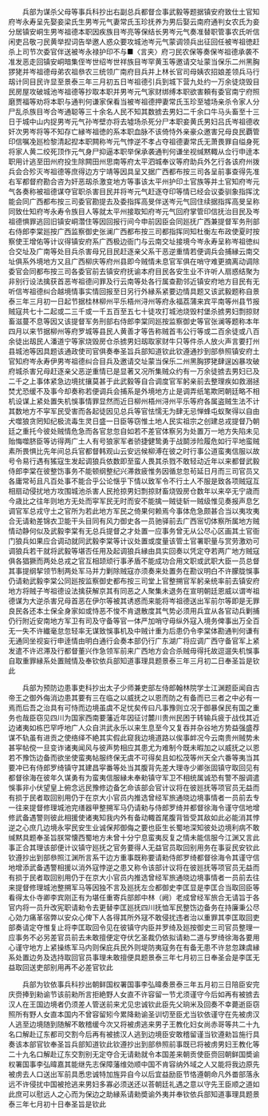 <!-- { "loadSidebar": true } -->
　　兵部为谋杀父母等事兵科抄出右副总兵都督佥事武毅等题据镇安府致仕土官知府岑永寿呈先娶妾梁氏生男岑元气妻常氏玉珍抚养为男后娶云南府通判女农氏为妾分居镇安峒生男岑祖德本职因疾族目岑亮等保结长男岑元气奏准替职管事农氏听信闲吏吕敬刁民黄举揑词告举邀人惑众要攻城池岑元气蒙调领兵出征回任被岑祖徳赶杀上司节次委官伴送被岑永禄护印不与■〈言夹〉府刁民农保等奏保岑祖德承袭不准发恶走回镇安峒暗集侄岑世绍岑世祥族目岑罕黄玉等邀请交址蒙当保乐二州黑胸猡狫并岑祖德母弟农祖叅农三统领广南府目兵并上林长官司母姨农招娘差领兵马行刼计同目民许显至景泰三年三月初五日岑祖德引兵到城下营九处约一万余徒烧毁目民房屋攻破城池岑祖德等抄取本职并男岑元气家财绑缚本职欲害頼有委官南宁府照磨贾福等劝将本职与通判何谦家保看当被岑祖德押妻常氏玉珍至墟场亲杀令家人分尸乱杀族目岑合岑通聪等三十余名人民不知其数掳去男妇二千余口牛马头畜至十三日于城中山内捉男岑元气孙岑壁亦将去墟场杀死分尸本职妾黄氏男妇吕氏岑祖德收奸次男岑将等不知存亡縁岑祖徳的系本职血脉不该倚恃外亲豪众邀害兄母良民覇管印信嘱凂廵检黎清起揑本职闗称岑元气悖逆不孝占夺祖德妻常氏无萧畏罪自缢身死将家人黄二绞死顶作元气身尸抑逼本职举保承袭通判何谦坐视缄黙輙从佥行申逹本职用计逃至田州府投生除闗田州思南等府太平泗城奉议等府助兵外乞行各该府州拨兵会合殄灭岑祖德等庶得边方宁靖等因具呈又据广西都布按三司各呈前事查得先准右军都督府勘合咨为奸恶刼杀激变地方等事该太平州护印土官族等并土官知府岑元气各奏称被祖德谋夺官职杀害目民并将岑元气赶逐夺印等情已经会议委驯象指挥沈能会同广西都布按三司委官勘提去及委指挥高旻伴送岑元气回住续据指挥高旻呈称同致仕知府岑永寿令族目人等就太平州接取知府岑元气回府掌管印信抚治目民及岑祖德惧罪逃回旧镇安峒濳住等因回报行间今申前因臣会同廵抚广西兼提督军务刑部右侍郎李棠廵按广西监察御史张澜广西都布按三司都指挥同知杜衡左布政使夏时按察使王增佑等计议得镇安府系广西极边衙门与云南交址接境今岑永寿呈称岑祖徳纠合交址及广南等处目兵杀害母兄目民赶逐亲父系干恶逆重情若便调兵会捕縁云南交址俱系外境地方又且广西柳庆等府州县即今贼情未息官军俱在哨守难更摘离动调除委官会同都布按三司各委官前去镇安府抚谕本府目民各安生业不许听人扇惑结聚为非别行设法擒获首恶岑祖德问罪及行云南等处各行属查勘邻近镇安府地方目民有无听信岑祖德纠合越境情事实情回报至日另行外縁系紧要边情具题又该武毅题称自景泰三年三月初一日起节据桂林柳州平乐梧州浔州等府永福荔蒲来宾平南等州县节报贼寇共七十二起或二三千或一千五百至五七十徒攻打城池烧毁村堡杀掳男妇剽掠财畜滋蔓不息等因又该提督军务刑部右侍郎李棠同廵按监察御史等官张澜等题称本年四月以来节据柳州等府罗城等县民人黄善才等告称贼首韦公行等或二百余徒或八百余徒出刼民人潘道宁等家烧毁房仓杀掳男妇刼取家财牛只等件杀人放火声言要打州县城池等因具题该通政使司官俱奏奉圣旨兵部知道钦此钦遵通抄到部叅照镇安府土官知府岑永寿伊男岑祖德纠合目兵及邀请交址蒙当保乐二州黑胸猡狫肆逞凶暴攻破府城杀害兄母赶逐亲父恶逆重情已是显著又况所集贼众约有一万余徒掳去男妇已及二千之上事体紧急边境扰攘莫甚于此武毅等自合调度官军躬亲前去整理疾如救溺拯焚尤恐缓不及事今却奏称若便调兵会捕系是外境地方止是调弄纸笔欺罔朝廷略不相机设谋上紧处置失机悞事情罪显然而近日柳州梧州浔州平乐等府各属盗贼生法不计其数地方不寜军民受害而各起徒因见总兵等官怯懦无为肆无忌惮蜂屯蚁聚得以自由犬噬狼贪罔知纪极流毒生灵日盛一日臣等窃惟土地人民实祖宗之创建总戎提督乃朝廷之重托今彼处贼情危急而各官怠忽自如若不差官体察另为处置万一地方失陷未见贻悔噬脐臣等访得两广土人有号狼家军者骄捷健鸷勇于战鬬涉险履危如行平地蛮贼素所畏惧比先年间总兵官都督韩观山云安远候柳溥在彼之时行事公道蛮夷信服以故号令易行遇有猺寇生发起调狼兵依数即至蛮人畏其杀戮不敢轻动近年以来都督武毅侍郎李棠在彼整饬事务不能顿纲整纪兴滞救疲惟务因循怠忽茍延日月而三司官员又各庸常茍且凡百处事不能合乎公论惬乎下情以致军令不行土人不服是致各项贼寇互相扇动侵扰地方攻围城池杀害人民抢掠男妇剽掠财畜烧毁房仓数年以来卒无宁歳而今歳比之往年则地方无处而寜军民无时而安不能擒一贼徒斩一贼级惟见奏报声息乞调官军总戎守土之官所为若此地方军民之倚果何赖焉今事体危急颇甚合当以夷攻夷合无请勑差锦衣卫能干头目同有风力御史各一员驰驿前去广西宻切体察所属地方贼情动静何似及武毅李棠有无总兵提督之才处置一应事务曾无从公尽心区画其土官衙门狼兵如果应合调动就同武毅李棠等计议处置或度量该管土官署职量与赏劳激劝可调狼兵若干就将武毅等堪否任用及起调狼兵縁由具实回奏以凭定夺若两广地方贼寇俱各猖獗而两处总戎之官互相颉顽行事矛盾不能成功合用文职或武职大臣一员总督其事提纲挈领节制两处军马并力剿除贼寇亦须奏来处置务在勘议明白不许朦胧悞事仍请勑武毅李棠公同廵按监察御史都布按三司堂上官整搠官军躬亲统率前去镇安府地方将贼子岑祖德设法擒获解京其有同恶之人聚集未退务在宣明朝廷恩威以谓岑祖德谋为大逆杀害兄母首恶在伊尔等被其诱惑而来能将岑祖德送出军前尔等即是无罪良民各还本土保全身家如或恃恶不悛不肯退散度其气势必须用兵宜从各官动兵剿捕仍行附近安南地方军卫有司及守备等官一体严加哨守毋纵外寇入境务俾事出万全百无一失不许纎毫怠忽轻率无谋致悞事机及中贼计重为后患仍令李棠体勘通判何谦有无通同坐视妄行申逹情由明白通行会奏本部仍行广东湖广将应调广西守备官军上紧发遣不许迟滞及行都督董兴作急领军前来广西地方会合杀贼毋得托故逗遛失机悞事自取重罪縁系处置贼情及奉钦依兵部知道事理具题景泰三年三月初二日奉圣旨是钦此

　　兵部为预防边患事吏科抄出太子少师兼吏部左侍郎翰林院学士江渊题臣闻自古帝王之御外侮消边患其要有三在临之以威抚之以恩而防之有备而已三者之中必有一焉而后吾之治具有可恃而边境虽虞不足忧矣传曰凡事豫则立况于御暴保民有国之重务也哉臣窃见四川为国家西南要藩近年因征讨麓川贵州民困于转输兵疲于战伐其近边诸夷如栋巴罕呼地广人众自洪武永乐以来生息至今又复吞并杂谷地方势益强盛荐谋不轨虽有进贡之使络绎不絶其实假此窥我边境道路以俟事衅况今云南贵州贼势未甚寜帖傥一旦变诈诸夷闻风与彼声势相应其患尤为难制今既未暇加之以威抚之以恩若不豫饬边备而欲坐使蛮夷帖服终保无虞不可得矣且如松茂等州天全六番等夷当其要冲已有侍郎罗绮镇守其建昌寜番等处当其腹背先差大理寺少卿张固镇守取回见有都督徐海在彼年久谋勇有为蛮夷信服縁未奉勑镇守军卫不相统属诚恐有警不服调遣悞事非小伏望皇上俯念远民豫修边备乞命该部会官计议将在彼廵抚等项官员无益而有损于民者取回别用仍于在京大小官员内推选曾经军旅通晓边境事情者一员前去专一往来提督修理城池完缮器甲整搠军马仍请勑与侍郎罗绮并都督徐海令谨守信地增修武备遇警则彼此相援使诸夷知我内外有备动輙首尾腹背皆受其敌如此必能消其悖逆之心庶几边境永寜民安生业诚保邦御侮之要也臣生长蜀地深知彼处边境利病不敢缄黙具题奉圣旨朕常懐西蜀地方未曾十分宁息蛮夷反复之情未能信服今江渊又言此事正合其理该部便计议镇守廵抚之官务要得人无益官员取回别用务在事妥民安钦此钦遵抄出到部叅照江渊所言系干边方重事既称要请勑侍郎罗绮都督徐海令其谨守信地增添武备遇警相援以消外寇悖逆之患又称令该部计议将在彼廵抚等项官员无益而有损于民者取回别用仍于在京大小官员内推选曾经军旅通晓边境事情者一员前去往来提督修理城池整搠军马等因独不言及廵抚左佥都御史李匡显是李匡合当取回臣等看得太仆寺卿李宾刚正有为堪任重寄兵部郎中林（阙）老成曾经军旅合无请旨于各官内将一员升改宪职请勑令去更替李匡廵抚四川抚恤军民整饬边备务在持廉秉公尽心効力痛革宿弊以安众心俾下人各得其所外冦不敢侵扰违者治以重罪其李匡取回吏部奏请定夺惟复止将李匡取回令见在彼镇守内臣并罗绮及廵按御史三司官员整理一应事务不必另差官员前去未敢擅便定夺伏乞圣裁仍依拟请勑二道与罗绮徐海各要用心谨守地方上紧操练军马内则保庇兵民外则堤防夷寇务在有备无患不许怠忽踈虞縁系处置边务及选持取回官员事理未敢擅便具题景泰三年七月初三日奉圣会是李匡无益取回送吏部别用再不必差官钦此 

　　兵部为钦依事兵科抄出朝鲜国权署国事李弘暐奏景泰三年五月初三日陪臣安完庆赍捧到勑谕节该前勑所言拒絶野人女直不许容留一节尤须谨守今后如再有被掳去汉人在王国边境者仍须差人管送前来尤见忠诚钦此臣先父珦米及回奏不幸薨逝臣窃照所有野人女直本国内不曾容留矧今累降勑谕圣训切至臣尤当钦依谨守在先被虏汉人逃至边境随到随解不敢稽缓今次又将被虏逃来男子王教化妇女尚赤哥等共二十九名口解赴辽东都司交割今后再有被掳汉人逃到边境臣安敢稽留谨当钦遵勑旨施行具奏该本部官钦奉圣旨兵部知道钦此钦遵抄出到部叅照前事既已将被虏男妇王教化等二十九名口解赴辽东交割别无定夺合无请勑就令本国差来朝贡使臣赍回朝鲜国奬谕权署国事李弘暐嘉其能继先志保障藩维効顺中国不肯容纳外域之人又能将我边原先被虏去人口送出军前具悉忠诚特加旌异自今以后宜益励臣节恪遵朝命凡外畨部落永远不许侵扰中国被抢逃来男妇多寡必须送还以荅朝廷礼遇之意以守先王臣顺之道如此庶可以慰远人之心而为保边之助縁系请勑奬谕外夷并奉钦依兵部知道事理具题景泰三年七月初十日奉圣旨是钦此

